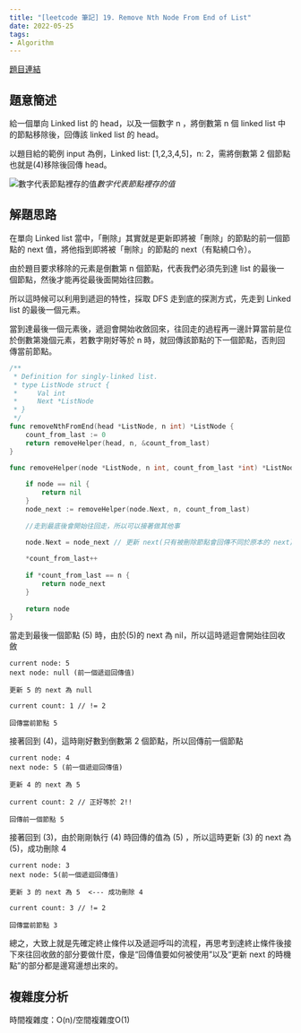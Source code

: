 ```yaml
---
title: "[leetcode 筆記] 19. Remove Nth Node From End of List"
date: 2022-05-25
tags:
- Algorithm
---
```


[題目連結](https://leetcode.com/problems/remove-nth-node-from-end-of-list/)

## 題意簡述

給一個單向 Linked list 的 head，以及一個數字 n ，將倒數第 n 個 linked list 中的節點移除後，回傳該 linked list 的 head。

以題目給的範例 input 為例，Linked list: [1,2,3,4,5]，n: 2，需將倒數第 2 個節點也就是(4)移除後回傳 head。

![數字代表節點裡存的值](https://cdn-images-1.medium.com/max/2000/0*iAckbsXrLGMe4Uxl.jpg)*數字代表節點裡存的值*

## 解題思路

在單向 Linked list 當中，「刪除」其實就是更新即將被「刪除」的節點的前一個節點的 next 值，將他指到即將被「刪除」的節點的 next（有點繞口令）。

由於題目要求移除的元素是倒數第 n 個節點，代表我們必須先到達 list 的最後一個節點，然後才能再從最後面開始往回數。

所以這時候可以利用到遞迴的特性，採取 DFS 走到底的探測方式，先走到 Linked list 的最後一個元素。

當到達最後一個元素後，遞迴會開始收斂回來，往回走的過程再一邊計算當前是位於倒數第幾個元素，若數字剛好等於 n 時，就回傳該節點的下一個節點，否則回傳當前節點。

```go
/**
 * Definition for singly-linked list.
 * type ListNode struct {
 *     Val int
 *     Next *ListNode
 * }
 */
func removeNthFromEnd(head *ListNode, n int) *ListNode {
    count_from_last := 0
    return removeHelper(head, n, &count_from_last)
}

func removeHelper(node *ListNode, n int, count_from_last *int) *ListNode {
    
    if node == nil {
        return nil
    }
    node_next := removeHelper(node.Next, n, count_from_last)
  
    //走到最底後會開始往回走，所以可以接著做其他事

    node.Next = node_next // 更新 next(只有被刪除節點會回傳不同於原本的 next)
    
    *count_from_last++
    
    if *count_from_last == n {
        return node_next
    } 
    
    return node
}
```
當走到最後一個節點 (5) 時，由於(5)的 next 為 nil，所以這時遞迴會開始往回收斂

    current node: 5
    next node: null (前一個遞迴回傳值)

    更新 5 的 next 為 null

    current count: 1 // != 2

    回傳當前節點 5 

接著回到 (4)，這時剛好數到倒數第 2 個節點，所以回傳前一個節點

    current node: 4
    next node: 5 (前一個遞迴回傳值)

    更新 4 的 next 為 5

    current count: 2 // 正好等於 2!!

    回傳前一個節點 5

接著回到 (3)，由於剛剛執行 (4) 時回傳的值為 (5) ，所以這時更新 (3) 的 next 為 (5)，成功刪除 4

    current node: 3
    next node: 5(前一個遞迴回傳值)

    更新 3 的 next 為 5  <--- 成功刪除 4

    current count: 3 // != 2

    回傳當前節點 3

總之，大致上就是先確定終止條件以及遞迴呼叫的流程，再思考到達終止條件後接下來往回收斂的部分要做什麼，像是“回傳值要如何被使用”以及“更新 next 的時機點”的部分都是邊寫邊想出來的。

## 複雜度分析

時間複雜度：O(n)/空間複雜度O(1)
